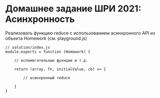 # Домашнее задание ШРИ 2021: Асинхронность

Реализовать функцию reduce с использованием асинхронного API из объекта Homework (см. playground.js)

```
// solution/index.js
module.exports = function (Homework) {

    // вспомогательные фукнции и т.д.

    return (array, fn, initialValue, cb) => {

        // асинхронный reduce

    }
}
```

